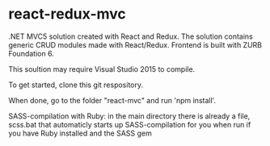 # react-redux-mvc
.NET MVC5 solution created with React and Redux. The solution contains generic CRUD modules made with React/Redux.
Frontend is built with ZURB Foundation 6.

This soultion may require Visual Studio 2015 to compile.

To get started, clone this git respository.

When done, go to the folder "react-mvc" and run 'npm install'.

SASS-compilation with Ruby: in the main directory there is already a file, scss.bat that automaticly starts up SASS-compilation for you when run if you have Ruby installed and the SASS gem
